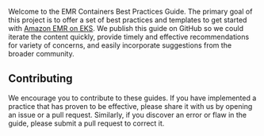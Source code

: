 Welcome to the EMR Containers Best Practices Guide. The primary goal of this project is to offer a set of best practices and templates to get started with [Amazon EMR on EKS](https://aws.amazon.com/emr/features/eks/). We publish this guide on GitHub so we could iterate the content quickly, provide timely and effective recommendations for variety of concerns, and easily incorporate suggestions from the broader community.


## Contributing

We encourage you to contribute to these guides. If you have implemented a practice that has proven to be effective, please share it with us by opening an issue or a pull request. Similarly, if you discover an error or flaw in the guide, please submit a pull request to correct it.
